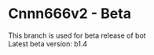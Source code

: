 # Cnnn666v2 - Beta
This branch is used for beta release of bot </br>
Latest beta version: b1.4 </br>
